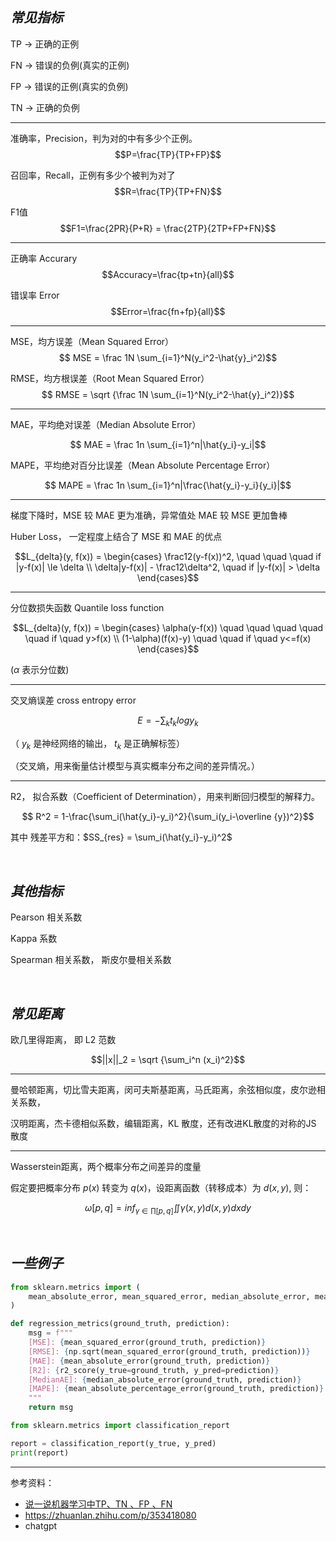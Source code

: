 
## _常见指标_

TP -> 正确的正例

FN -> 错误的负例(真实的正例)

FP -> 错误的正例(真实的负例)

TN -> 正确的负例


-------------------

准确率，Precision，判为对的中有多少个正例。
$$P=\frac{TP}{TP+FP}$$

召回率，Recall，正例有多少个被判为对了
$$R=\frac{TP}{TP+FN}$$

F1值
$$F1=\frac{2PR}{P+R} = \frac{2TP}{2TP+FP+FN}$$

-------------------

正确率 Accurary 
$$Accuracy=\frac{tp+tn}{all}$$

错误率 Error 
$$Error=\frac{fn+fp}{all}$$


-------------------

MSE，均方误差（Mean Squared Error）
$$ MSE =  \frac 1N \sum_{i=1}^N(y_i^2-\hat{y}_i^2)$$

RMSE，均方根误差（Root Mean Squared Error）
$$ RMSE = \sqrt {\frac 1N \sum_{i=1}^N(y_i^2-\hat{y}_i^2)}$$

--------------

MAE，平均绝对误差（Median Absolute Error）

$$ MAE = \frac 1n \sum_{i=1}^n|\hat{y_i}-y_i|$$

MAPE，平均绝对百分比误差（Mean Absolute Percentage Error）

$$ MAPE = \frac 1n \sum_{i=1}^n|\frac{\hat{y_i}-y_i}{y_i}|$$

-------------

梯度下降时，MSE 较 MAE 更为准确，异常值处 MAE 较 MSE 更加鲁棒

Huber Loss， 一定程度上结合了 MSE 和 MAE 的优点


$$L_{delta}(y, f(x)) = \begin{cases}
\frac12(y-f(x))^2, \quad \quad \quad if |y-f(x)| \le \delta \\
\delta|y-f(x)| - \frac12\delta^2, \quad if |y-f(x)| > \delta
\end{cases}$$

-------------------

分位数损失函数 Quantile loss function


$$L_{delta}(y, f(x)) = \begin{cases}
\alpha(y-f(x)) \quad \quad \quad  \quad \quad if \quad y>f(x) \\
(1-\alpha)(f(x)-y) \quad  \quad if \quad y<=f(x)
\end{cases}$$

($\alpha$ 表示分位数)

-------------------

交叉熵误差 cross entropy error

$$ E = -\sum_k t_k log y_k $$

（ $y_k$ 是神经网络的输出， $t_k$ 是正确解标签）

（交叉熵，用来衡量估计模型与真实概率分布之间的差异情况。）



-------------------


R2， 拟合系数（Coefficient of Determination），用来判断回归模型的解释力。

$$ R^2 = 1-\frac{\sum_i(\hat{y_i}-y_i)^2}{\sum_i(y_i-\overline {y})^2}$$

其中 残差平方和：$SS_{res} = \sum_i(\hat{y_i}-y_i)^2$

</br>

## _其他指标_

Pearson 相关系数

Kappa 系数

Spearman 相关系数， 斯皮尔曼相关系数



</br>

## _常见距离_


欧几里得距离， 即 L2 范数

$$||x||_2 = \sqrt {\sum_i^n (x_i)^2}$$




----------


曼哈顿距离，切比雪夫距离，闵可夫斯基距离，马氏距离，余弦相似度，皮尔逊相关系数，

汉明距离，杰卡德相似系数，编辑距离，KL 散度，还有改进KL散度的对称的JS 散度

----------

Wasserstein距离，两个概率分布之间差异的度量

假定要把概率分布 $p(x)$ 转变为 $q(x)$，设距离函数（转移成本）为 $d(x,y)$, 则：

$$\omega[p,q] = inf_{\gamma \in \prod [p, q]} \iint \gamma (x,y) d(x,y) dxdy$$






</br>

## _一些例子_

```python
from sklearn.metrics import (
    mean_absolute_error, mean_squared_error, median_absolute_error, mean_absolute_percentage_error, r2_score
)

def regression_metrics(ground_truth, prediction):
    msg = f"""
    [MSE]: {mean_squared_error(ground_truth, prediction)}
    [RMSE]: {np.sqrt(mean_squared_error(ground_truth, prediction))}
    [MAE]: {mean_absolute_error(ground_truth, prediction)}
    [R2]: {r2_score(y_true=ground_truth, y_pred=prediction)}
    [MedianAE]: {median_absolute_error(ground_truth, prediction)}
    [MAPE]: {mean_absolute_percentage_error(ground_truth, prediction)}
    """
    return msg
```

```python
from sklearn.metrics import classification_report

report = classification_report(y_true, y_pred)
print(report)
```



--------------

参考资料：
- [说一说机器学习中TP、TN 、FP 、FN](https://blog.csdn.net/qq_28834001/article/details/102922993)
- https://zhuanlan.zhihu.com/p/353418080
- chatgpt
